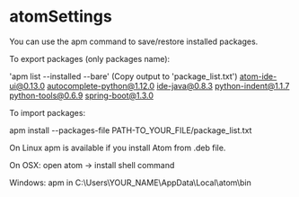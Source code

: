 # atomSettings


You can use the apm command to save/restore installed packages.

To export packages (only packages name):

'apm list --installed --bare'
(Copy output to 'package_list.txt')
atom-ide-ui@0.13.0
autocomplete-python@1.12.0
ide-java@0.8.3
python-indent@1.1.7
python-tools@0.6.9
spring-boot@1.3.0

To import packages:

apm install --packages-file PATH-TO_YOUR_FILE/package_list.txt

On Linux apm is available if you install Atom from .deb file.

On OSX: open atom -> install shell command

Windows: apm in C:\Users\YOUR_NAME\AppData\Local\atom\bin
